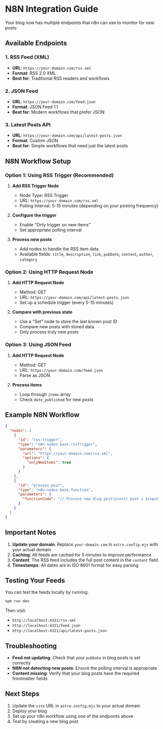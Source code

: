 # N8N Integration Guide

Your blog now has multiple endpoints that n8n can use to monitor for new posts:

## Available Endpoints

### 1. RSS Feed (XML)
- **URL**: `https://your-domain.com/rss.xml`
- **Format**: RSS 2.0 XML
- **Best for**: Traditional RSS readers and workflows

### 2. JSON Feed
- **URL**: `https://your-domain.com/feed.json`
- **Format**: JSON Feed 1.1
- **Best for**: Modern workflows that prefer JSON

### 3. Latest Posts API
- **URL**: `https://your-domain.com/api/latest-posts.json`
- **Format**: Custom JSON
- **Best for**: Simple workflows that need just the latest posts

## N8N Workflow Setup

### Option 1: Using RSS Trigger (Recommended)

1. **Add RSS Trigger Node**
   - Node Type: RSS Trigger
   - URL: `https://your-domain.com/rss.xml`
   - Polling Interval: 5-15 minutes (depending on your posting frequency)

2. **Configure the trigger**
   - Enable "Only trigger on new items"
   - Set appropriate polling interval

3. **Process new posts**
   - Add nodes to handle the RSS item data
   - Available fields: `title`, `description`, `link`, `pubDate`, `content`, `author`, `category`

### Option 2: Using HTTP Request Node

1. **Add HTTP Request Node**
   - Method: GET
   - URL: `https://your-domain.com/api/latest-posts.json`
   - Set up a schedule trigger (every 5-15 minutes)

2. **Compare with previous state**
   - Use a "Set" node to store the last known post ID
   - Compare new posts with stored data
   - Only process truly new posts

### Option 3: Using JSON Feed

1. **Add HTTP Request Node**
   - Method: GET
   - URL: `https://your-domain.com/feed.json`
   - Parse as JSON

2. **Process items**
   - Loop through `items` array
   - Check `date_published` for new posts

## Example N8N Workflow

```json
{
  "nodes": [
    {
      "id": "rss-trigger",
      "type": "n8n-nodes-base.rssTrigger",
      "parameters": {
        "url": "https://your-domain.com/rss.xml",
        "options": {
          "onlyNewItems": true
        }
      }
    },
    {
      "id": "process-post",
      "type": "n8n-nodes-base.function",
      "parameters": {
        "functionCode": "// Process new blog post\nconst post = $input.first().json;\n\n// Example: Send to Discord\nreturn {\n  json: {\n    title: post.title,\n    description: post.description,\n    url: post.link,\n    author: post.author,\n    published: post.pubDate\n  }\n};"
      }
    }
  ]
}
```

## Important Notes

1. **Update your domain**: Replace `your-domain.com` in `astro.config.mjs` with your actual domain
2. **Caching**: All feeds are cached for 5 minutes to improve performance
3. **Content**: The RSS feed includes the full post content in the `content` field
4. **Timestamps**: All dates are in ISO 8601 format for easy parsing

## Testing Your Feeds

You can test the feeds locally by running:
```bash
npm run dev
```

Then visit:
- `http://localhost:4321/rss.xml`
- `http://localhost:4321/feed.json`
- `http://localhost:4321/api/latest-posts.json`

## Troubleshooting

- **Feed not updating**: Check that your `pubDate` in blog posts is set correctly
- **N8N not detecting new posts**: Ensure the polling interval is appropriate
- **Content missing**: Verify that your blog posts have the required frontmatter fields

## Next Steps

1. Update the `site` URL in `astro.config.mjs` to your actual domain
2. Deploy your blog
3. Set up your n8n workflow using one of the endpoints above
4. Test by creating a new blog post 